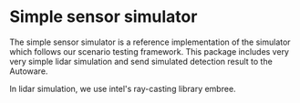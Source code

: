 # Simple sensor simulator

The simple sensor simulator is a reference implementation of the simulator which follows our scenario testing framework.
This package includes very very simple lidar simulation and send simulated detection result to the Autoware.

In lidar simulation, we use intel's ray-casting library embree.



